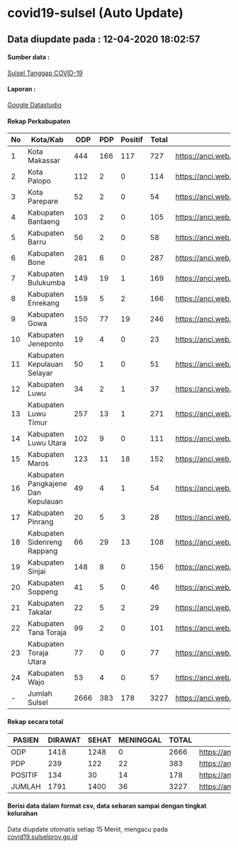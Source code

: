 # covid19-sulsel (Auto Update)

## Data diupdate pada : 12-04-2020 18:02:57

#### Sumber data :
[Sulsel Tanggap COVID-19](https://covid19.sulselprov.go.id)

#### Laporan :
[Google Datastudio](https://datastudio.google.com/reporting/29b5c6e3-f3d8-4c7e-a88b-39df6365b057)

#### Rekap Perkabupaten 
|No|Kota/Kab|ODP|PDP|Positif|Total|Link|
| --- | --- | --- | --- | --- | --- | --- |
|1|Kota Makassar|444|166|117|727|https://anci.web.id/cor/kota_makassar.html|
|2|Kota Palopo|112|2|0|114|https://anci.web.id/cor/kota_palopo.html|
|3|Kota Parepare|52|2|0|54|https://anci.web.id/cor/kota_parepare.html|
|4|Kabupaten Bantaeng|103|2|0|105|https://anci.web.id/cor/kabupaten_bantaeng.html|
|5|Kabupaten Barru|56|2|0|58|https://anci.web.id/cor/kabupaten_barru.html|
|6|Kabupaten Bone|281|6|0|287|https://anci.web.id/cor/kabupaten_bone.html|
|7|Kabupaten Bulukumba|149|19|1|169|https://anci.web.id/cor/kabupaten_bulukumba.html|
|8|Kabupaten Enrekang|159|5|2|166|https://anci.web.id/cor/kabupaten_enrekang.html|
|9|Kabupaten Gowa|150|77|19|246|https://anci.web.id/cor/kabupaten_gowa.html|
|10|Kabupaten Jeneponto|19|4|0|23|https://anci.web.id/cor/kabupaten_jeneponto.html|
|11|Kabupaten Kepulauan Selayar|50|1|0|51|https://anci.web.id/cor/kabupaten_kepulauan_selayar.html|
|12|Kabupaten Luwu|34|2|1|37|https://anci.web.id/cor/kabupaten_luwu.html|
|13|Kabupaten Luwu Timur|257|13|1|271|https://anci.web.id/cor/kabupaten_luwu_timur.html|
|14|Kabupaten Luwu Utara|102|9|0|111|https://anci.web.id/cor/kabupaten_luwu_utara.html|
|15|Kabupaten Maros|123|11|18|152|https://anci.web.id/cor/kabupaten_maros.html|
|16|Kabupaten Pangkajene Dan Kepulauan|49|4|1|54|https://anci.web.id/cor/kabupaten_pangkajene_dan_kepulauan.html|
|17|Kabupaten Pinrang|20|5|3|28|https://anci.web.id/cor/kabupaten_pinrang.html|
|18|Kabupaten Sidenreng Rappang|66|29|13|108|https://anci.web.id/cor/kabupaten_sidenreng_rappang.html|
|19|Kabupaten Sinjai|148|8|0|156|https://anci.web.id/cor/kabupaten_sinjai.html|
|20|Kabupaten Soppeng|41|5|0|46|https://anci.web.id/cor/kabupaten_soppeng.html|
|21|Kabupaten Takalar|22|5|2|29|https://anci.web.id/cor/kabupaten_takalar.html|
|22|Kabupaten Tana Toraja|99|2|0|101|https://anci.web.id/cor/kabupaten_tana_toraja.html|
|23|Kabupaten Toraja Utara|77|0|0|77|https://anci.web.id/cor/kabupaten_toraja_utara.html|
|24|Kabupaten Wajo|53|4|0|57|https://anci.web.id/cor/kabupaten_wajo.html|
|-|Jumlah Sulsel|2666|383|178|3227|https://anci.web.id/cor/jumlah_sulsel.html|

#### Rekap secara total

| PASIEN | DIRAWAT | SEHAT | MENINGGAL | TOTAL | LINK |
| ---- | -------- | ---- | ---- |  ---- | ---- |
| ODP | 1418  | 1248  | 0 | 2666 | https://anci.web.id/cor/odp_detail.html |
| PDP | 239  | 122  | 22  | 383 | https://anci.web.id/cor/pdp_detail.html |
| POSITIF | 134  | 30  | 14  | 178 | https://anci.web.id/cor/positif_detail.html |
| JUMLAH | 1791 | 1400 | 36 | 3227 | https://anci.web.id/cor/jumlah_sulsel.html |

 
#### Berisi data dalam format csv, data sebaran sampai dengan tingkat kelurahan

Data diupdate otomatis setiap 15 Menit, mengacu pada [covid19.sulselprov.go.id](https://covid19.sulselprov.go.id)


